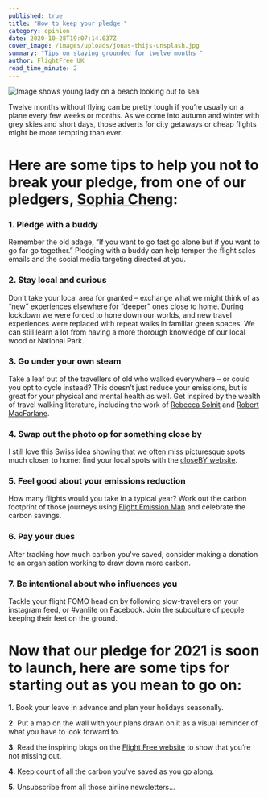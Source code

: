 ```yaml
---
published: true
title: "How to keep your pledge "
category: opinion
date: 2020-10-28T19:07:14.037Z
cover_image: /images/uploads/jonas-thijs-unsplash.jpg
summary: "Tips on staying grounded for twelve months "
author: FlightFree UK
read_time_minute: 2
---
```

![Image shows young lady on a beach looking out to sea](/images/uploads/jonas-thijs-unsplash.jpg "Image by Jonas Thijs on Unsplash")

Twelve months without flying can be pretty tough if you’re usually on a plane every few weeks or months. As we come into autumn and winter with grey skies and short days, those adverts for city getaways or cheap flights might be more tempting than ever. 

# Here are some tips to help you not to break your pledge, from one of our pledgers, [Sophia Cheng](http://www.withmanyroots.com):

### 1. Pledge with a buddy

Remember the old adage, “If you want to go fast go alone but if you want to go far go together.” Pledging with a buddy can help temper the flight sales emails and the social media targeting directed at you.

### 2. Stay local and curious

Don't take your local area for granted – exchange what we might think of as “new” experiences elsewhere for “deeper” ones close to home.  During lockdown we were forced to hone down our worlds, and new travel experiences were replaced with repeat walks in familiar green spaces. We can still learn a lot from having a more thorough knowledge of our local wood or National Park.

### 3. Go under your own steam

Take a leaf out of the travellers of old who walked everywhere – or could you opt to cycle instead? This doesn’t just reduce your emissions, but is great for your physical and mental health as well. Get inspired by the wealth of travel walking literature, including the work of [Rebecca Solnit](http://rebeccasolnit.net/books/) and [Robert MacFarlane](https://www.penguin.co.uk/authors/32424/robert-macfarlane.html). 

### 4. Swap out the photo op for something close by

I still love this Swiss idea showing that we often miss picturesque spots much closer to home: find your local spots with the [closeBY website](https://closeby.ch/). 

### 5. Feel good about your emissions reduction

How many flights would you take in a typical year? Work out the carbon footprint of those journeys using [Flight Emission Map](https://flightemissionmap.org/) and celebrate the carbon savings.

### 6. Pay your dues

After tracking how much carbon you've saved, consider making a donation to an organisation working to draw down more carbon. 

### 7. Be intentional about who influences you

Tackle your flight FOMO head on by following slow-travellers on your instagram feed, or #vanlife on Facebook. Join the subculture of people keeping their feet on the ground.

# Now that our pledge for 2021 is soon to launch, here are some tips for starting out as you mean to go on:

**1.** Book your leave in advance and plan your holidays seasonally. 

**2.** Put a map on the wall with your plans drawn on it as a visual reminder of what you have to look forward to. 

**3.** Read the inspiring blogs on the [Flight Free website](https://flightfree.co.uk/be_inspired/) to show that you’re not missing out.

**4.** Keep count of all the carbon you’ve saved as you go along.

**5.** Unsubscribe from all those airline newsletters...